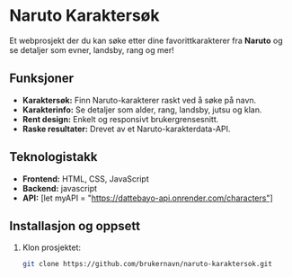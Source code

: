 #  Naruto Karaktersøk

Et webprosjekt der du kan søke etter dine favorittkarakterer fra **Naruto** og se detaljer som evner, landsby, rang og mer!

##  Funksjoner
-  **Karaktersøk:** Finn Naruto-karakterer raskt ved å søke på navn.  
-  **Karakterinfo:** Se detaljer som alder, rang, landsby, jutsu og klan.  
-  **Rent design:** Enkelt og responsivt brukergrensesnitt.  
-  **Raske resultater:** Drevet av et Naruto-karakterdata-API.

##  Teknologistakk
- **Frontend:** HTML, CSS, JavaScript   
- **Backend:** javascript 
- **API:** [let myAPI = "https://dattebayo-api.onrender.com/characters"]

##  Installasjon og oppsett
1. Klon prosjektet:
   ```bash
   git clone https://github.com/brukernavn/naruto-karaktersok.git
